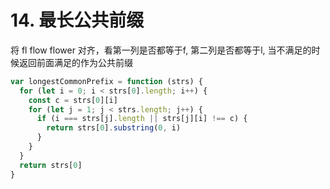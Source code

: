 # 14. 最长公共前缀
将 
fl
flow
flower
对齐，看第一列是否都等于f, 第二列是否都等于l, 当不满足的时候返回前面满足的作为公共前缀
```js
var longestCommonPrefix = function (strs) {
  for (let i = 0; i < strs[0].length; i++) {
    const c = strs[0][i]
    for (let j = 1; j < strs.length; j++) {
      if (i === strs[j].length || strs[j][i] !== c) {
        return strs[0].substring(0, i)
      }
    }
  }
  return strs[0]
}
```